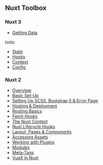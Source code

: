 ## Nuxt Toolbox

### Nuxt 3

- [Getting Data](https://github.com/Adamskoullos/Nuxt-Guide/blob/main/nuxt-3/data-fetching.md)

todo:

- [State]()
- [Hooks]()
- [Context]()
- [Config]()

### Nuxt 2

- [Overview](https://github.com/Adamskoullos/Nuxt-Guide/blob/main/1-Overview.md)
- [Basic Set-Up](https://github.com/Adamskoullos/Nuxt-Guide/blob/main/2-Set-Up.md)
- [Setting Up SCSS, Bootstrap 5 & Error Page](https://github.com/Adamskoullos/Nuxt-Guide/blob/main/2-Set-Up-part-2.md)
- [Hosting & Deployment](https://github.com/Adamskoullos/Nuxt-Guide/blob/main/3-Hosting-And-Deployment.md)
- [Routing Basics](https://github.com/Adamskoullos/Nuxt-Guide/blob/main/5-Routing-Basics.md)
- [Fetch Hooks](https://github.com/Adamskoullos/Nuxt-Guide/blob/main/6-Fetch-Hooks.md)
- [The Nuxt Context](https://github.com/Adamskoullos/Nuxt-Guide/blob/main/7-Context.md)
- [Nuxt Lifecycle Hooks](https://github.com/Adamskoullos/Nuxt-Guide/blob/main/8-Lifecycle-Hooks.md)
- [Layout, Pages & Components](https://github.com/Adamskoullos/Nuxt-Guide/blob/main/9-Layouts-Pages-Components.md)
- [Accessing Assets](https://github.com/Adamskoullos/Nuxt-Guide/blob/main/10-Accessing-Assets.md)
- [Working with Plugins](https://github.com/Adamskoullos/Nuxt-Guide/blob/main/11-Plugins.md)
- [Modules](https://github.com/Adamskoullos/Nuxt-Guide/blob/main/12-Modules.md)
- [Meta-Tags](https://github.com/Adamskoullos/Nuxt-Guide/blob/main/13-Meta-Tags.md)
- [VueX in Nuxt](https://github.com/Adamskoullos/Nuxt-Guide/blob/main/14-VueX-Overview.md)
